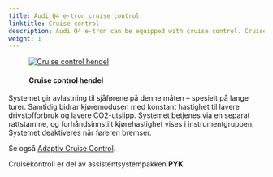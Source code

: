 ```yaml
---
title: Audi Q4 e-tron cruise control
linktitle: Cruise control
description: Audi Q4 e-tron can be equipped with cruise control. Cruise control maintains a desired driving speed constantly starting at around 30 km/h (18.6 mph), provided that it can be maintained by engine power and engine braking effects. 
weight: 1
---
```


<!-- markdownlint-disable MD033 -->
<figure>
    <a href="https://media.electrichasgoneaudi.net/multimedia/models/q4-e-tron/technology/drivingassistance/cruisecontrol/cruisecontrol.jpg">
        <img src="https://media.electrichasgoneaudi.net/multimedia/models/q4-e-tron/technology/drivingassistance/cruisecontrol/cruisecontrol.jpg"
        alt="Cruise control hendel" title="Cruise control hendel">
    </a>
    <figcaption><h4>Cruise control hendel</h4></figcaption>
</figure>

Systemet gir avlastning til sjåførene på denne måten – spesielt på lange turer. Samtidig bidrar kjøremodusen med konstant hastighet til lavere drivstofforbruk og lavere CO2-utslipp. Systemet betjenes via en separat rattstamme, og forhåndsinnstilt kjørehastighet vises i instrumentgruppen. Systemet deaktiveres når føreren bremser.

Se også [Adaptiv Cruise Control](../adaptivecruisecontrol/).

Cruisekontroll er del av assistentsystempakken **PYK**
